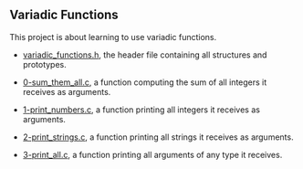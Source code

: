 ## Variadic Functions

This project is about learning to use variadic functions.

* [variadic_functions.h](https://github.com/gwendalminguy/holbertonschool-low_level_programming/blob/main/variadic_functions/variadic_functions.h), the header file containing all structures and prototypes.

* [0-sum_them_all.c](https://github.com/gwendalminguy/holbertonschool-low_level_programming/blob/main/variadic_functions/0-sum_them_all.c), a function computing the sum of all integers it receives as arguments.

* [1-print_numbers.c](https://github.com/gwendalminguy/holbertonschool-low_level_programming/blob/main/variadic_functions/1-print_numbers.c), a function printing all integers it receives as arguments.

* [2-print_strings.c](https://github.com/gwendalminguy/holbertonschool-low_level_programming/blob/main/variadic_functions/2-print_strings.c), a function printing all strings it receives as arguments.

* [3-print_all.c](https://github.com/gwendalminguy/holbertonschool-low_level_programming/blob/main/variadic_functions/3-print_all.c), a function printing all arguments of any type it receives.
